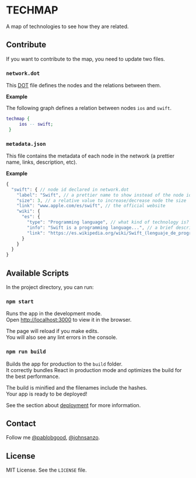 # TECHMAP

A map of technologies to see how they are related.

## Contribute

If you want to contribute to the map, you need to update two files.

### `network.dot`

This [DOT](https://es.wikipedia.org/wiki/DOT) file defines the nodes and the relations between them.

**Example**

The following graph defines a relation between nodes `ios` and `swift`.

```dot
techmap {
     ios -- swift;
 }
```

### `metadata.json`

This file contains the metadata of each node in the network (a prettier name, links, description, etc).

**Example**

```js
{
  "swift": { // node id declared in network.dot
    "label": "Swift", // a prettier name to show instead of the node id
    "size": 3, // a relative value to increase/decrease node the size
    "link": "www.apple.com/es/swift", // the official website
    "wiki": {
      "es": {
        "type": "Programming language", // what kind of technology is?
        "info": "Swift is a programming language...", // a brief description about the node
        "link": "https://es.wikipedia.org/wiki/Swift_(lenguaje_de_programación)" // the link to Wikipedia page, if exists
      }
    }
  }
}
```

## Available Scripts

In the project directory, you can run:

### `npm start`

Runs the app in the development mode.<br />
Open [http://localhost:3000](http://localhost:3000) to view it in the browser.

The page will reload if you make edits.<br />
You will also see any lint errors in the console.

### `npm run build`

Builds the app for production to the `build` folder.<br />
It correctly bundles React in production mode and optimizes the build for the best performance.

The build is minified and the filenames include the hashes.<br />
Your app is ready to be deployed!

See the section about [deployment](https://facebook.github.io/create-react-app/docs/deployment) for more information.

## Contact

Follow me [@pablobgood](https://twitter.com/pablobgood), [@johnsanzo](https://twitter.com/johnsanzo).

## License

MIT License. See the `LICENSE` file.